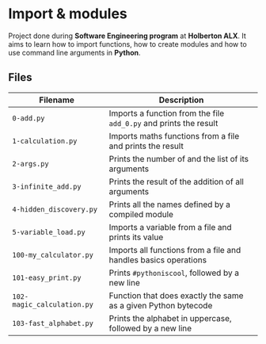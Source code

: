 # Import & modules
Project done during **Software Engineering program** at **Holberton ALX**. It aims to learn how to import functions, how to create modules and how to use command line arguments in **Python**.

## Files
| Filename | Description |
| -------- | ----------- |
| `0-add.py` | Imports a function from the file `add_0.py` and prints the result |
| `1-calculation.py` | Imports maths functions from a file and prints the result|
| `2-args.py` | Prints the number of and the list of its arguments |
| `3-infinite_add.py` | Prints the result of the addition of all arguments |
| `4-hidden_discovery.py` | Prints all the names defined by a compiled module |
| `5-variable_load.py` | Imports a variable from a file and prints its value |
| `100-my_calculator.py` | Imports all functions from a file and handles basics operations |
| `101-easy_print.py` | Prints `#pythoniscool`, followed by a new line |
| `102-magic_calculation.py` | Function that does exactly the same as a given Python bytecode |
| `103-fast_alphabet.py` | Prints the alphabet in uppercase, followed by a new line |